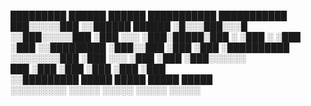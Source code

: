 
  █████████     ██████   ██████    ███████████    ███████████ 
 ███░░░░░███   ░░██████ ██████    ░█░░░███░░░█   ░░███░░░░░███
░███    ░░░     ░███░█████░███    ░   ░███  ░     ░███    ░███
░░█████████     ░███░░███ ░███        ░███        ░██████████ 
 ░░░░░░░░███    ░███ ░░░  ░███        ░███        ░███░░░░░░  
 ███    ░███    ░███      ░███        ░███        ░███        
░░█████████     █████     █████       █████       █████       
 ░░░░░░░░░     ░░░░░     ░░░░░       ░░░░░       ░░░░░        

                                                             
